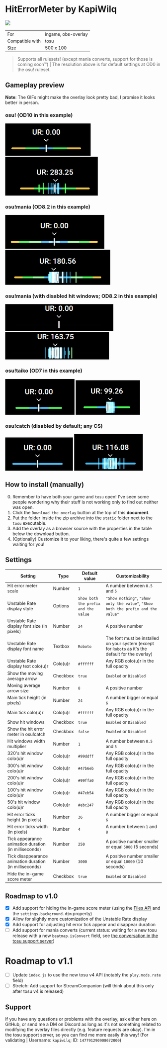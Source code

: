 # HitErrorMeter by KapiWilq

<a href="https://github.com/KapiWilq/HitErrorMeter/releases/latest/download/HitErrorMeter.by.KapiWilq.zip" target="_blank"><img height="35" src="https://img.shields.io/badge/Download_the_overlay-67A564?style=for-the-badge" /></a>

|                 |                     |
| --------------- | ------------------- |
| For             | ingame, obs-overlay |
| Compatible with | tosu                |
| Size            | 500 x 100           |

> Supports all rulesets! (except mania converts, support for those is coming soon™) | The resolution above is for default settings at OD0 in the osu! ruleset.

## Gameplay preview

**Note**: The GIFs might make the overlay look pretty bad, I promise it looks better in person.

### osu! (OD10 in this example)

<img src=".github/images/osu_ruleset.png">  <img src=".github/gifs/osu_ruleset.gif">

### osu!mania (OD8.2 in this example)

<img src=".github/images/mania_ruleset.png">  <img src=".github/gifs/mania_ruleset.gif">

### osu!mania (with disabled hit windows; OD8.2 in this example)

<img src=".github/images/mania_ruleset_no-hitwindows.png">  <img src=".github/gifs/mania_ruleset_no-hitwindows.gif">

### osu!taiko (OD7 in this example)

<img src=".github/images/taiko_ruleset.png">  <img src=".github/gifs/taiko_ruleset.gif">

### osu!catch (disabled by default; any CS)

<img src=".github/images/catch_ruleset.png">  <img src=".github/gifs/catch_ruleset.gif">

## How to install (manually)

0. Remember to have both your game and `tosu` open! I've seen some people wondering why their stuff is not working only to find out neither was open.
1. Click the `Download the overlay` button at the top of this **document**.
2. Put the folder inside the zip archive into the `static` folder next to the `tosu` executable.
3. Add the overlay as a browser source with the properties in the table below the download button.
4. (Optionally) Customize it to your liking, there's quite a few settings waiting for you!

## Settings

| Setting                                                 | Type     | Default value                        | Customizability                                                                                     |
| ------------------------------------------------------- | -------- | ------------------------------------ | --------------------------------------------------------------------------------------------------- |
| Hit error meter scale                                   | Number   | `1`                                  | A number between `0.5` and `5`                                                                      |
| Unstable Rate display style                             | Options  | `Show both the prefix and the value` | `"Show nothing"`, `"Show only the value"`, `"Show both the prefix and the value"`                   |
| Unstable Rate display font size (in pixels)             | Number   | `24`                                 | A positive number                                                                                   |
| Unstable Rate display font name                         | Textbox  | `Roboto`                             | The font must be installed on your system (except for `Roboto` as it's the default for the overlay) |
| Unstable Rate display text colo(u)r                     | Colo(u)r | `#ffffff`                            | Any RGB colo(u)r in the full opacity                                                                |
| Show the moving average arrow                           | Checkbox | `true`                               | `Enabled` or `Disabled`                                                                             |
| Moving average arrow size                               | Number   | `8`                                  | A positive number                                                                                   |
| Main tick height (in pixels)                            | Number   | `24`                                 | A number bigger or equal `6`                                                                        |
| Main tick colo(u)r                                      | Colo(u)r | `#ffffff`                            | Any RGB colo(u)r in the full opacity                                                                |
| Show hit windows                                        | Checkbox | `true`                               | `Enabled` or `Disabled`                                                                             |
| Show the hit error meter in osu!catch                   | Checkbox | `false`                              | `Enabled` or `Disabled`                                                                             |
| Hit windows width multiplier                            | Number   | `1`                                  | A number between `0.5` and `5`                                                                      |
| 320's hit window colo(u)r                               | Colo(u)r | `#99ddff`                            | Any RGB colo(u)r in the full opacity                                                                |
| 300's hit window colo(u)r                               | Colo(u)r | `#47b6eb`                            | Any RGB colo(u)r in the full opacity                                                                |
| 200's hit window colo(u)r                               | Colo(u)r | `#99ffa0`                            | Any RGB colo(u)r in the full opacity                                                                |
| 100's hit window colo(u)r                               | Colo(u)r | `#47eb54`                            | Any RGB colo(u)r in the full opacity                                                                |
| 50's hit window colo(u)r                                | Colo(u)r | `#ebc247`                            | Any RGB colo(u)r in the full opacity                                                                |
| Hit error ticks height (in pixels)                      | Number   | `36`                                 | A number bigger or equal `6`                                                                        |
| Hit error ticks width (in pixels)                       | Number   | `4`                                  | A number between `1` and `8`                                                                        |
| Tick appearance animation duration (in milliseconds)    | Number   | `250`                                | A positive number smaller or equal `5000` (5 seconds)                                               |
| Tick disappearance animation duration (in milliseconds) | Number   | `3000`                               | A positive number smaller or equal `10000` (10 seconds)                                             |
| Hide the in-game score meter                            | Checkbox | `true`                               | `Enabled` or `Disabled`                                                                             |

## Roadmap to v1.0
- [X] Add support for hiding the in-game score meter (using the [Files API](https://github.com/tosuapp/tosu/wiki#files-api) and the `settings.background.dim` property)
- [X] Allow for slightly more customization of the Unstable Rate display
- [X] Add support for adjusting hit error tick appear and disappear duration
- [ ] Add support for mania converts (current status: waiting for a new tosu release with a new `beatmap.isConvert` field, see [the conversation in the tosu support server](https://discord.com/channels/1056534107330445362/1185957776665628764/1302703274125824102))

# Roadmap to v1.1
- [ ] Update `index.js` to use the new tosu v4 API (notably the `play.mods.rate` field)
- [ ] Stretch: Add support for StreamCompanion (will think about this only after tosu v4 is released)

## Support

If you have any questions or problems with the overlay, ask either here on GitHub, or send me a DM on Discord as long as it's not something related to modifying the overlay files directly (e.g. feature requests are okay). I'm in the tosu support server, so you can find me more easily this way! (For validating | Username: `kapiwilq`; ID: `147791290908672000`)
